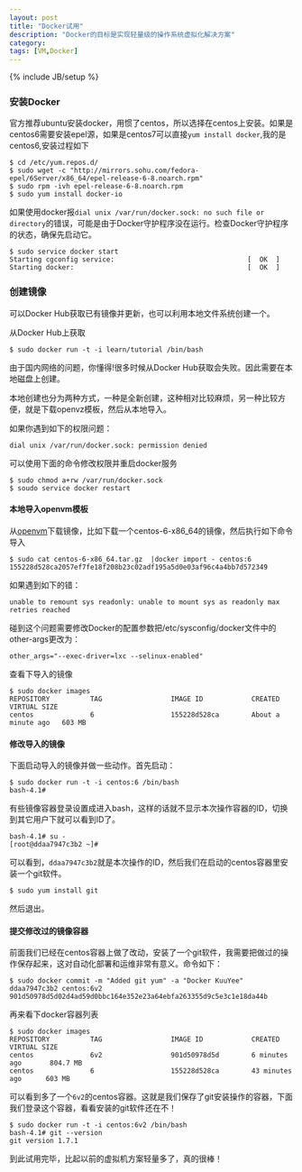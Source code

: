 ```yaml
---
layout: post
title: "Docker试用"
description: "Docker的目标是实现轻量级的操作系统虚拟化解决方案"
category: 
tags: [VM,Docker]
---
```

{% include JB/setup %}

### 安装Docker
官方推荐ubuntu安装docker，用惯了centos，所以选择在centos上安装。如果是centos6需要安装epel源，如果是centos7可以直接`yum install docker`,我的是centos6,安装过程如下


    $ cd /etc/yum.repos.d/
    $ sudo wget -c "http://mirrors.sohu.com/fedora-epel/6Server/x86_64/epel-release-6-8.noarch.rpm"
    $ sudo rpm -ivh epel-release-6-8.noarch.rpm 
    $ sudo yum install docker-io

如果使用docker报`dial unix /var/run/docker.sock: no such file or directory`的错误，可能是由于Docker守护程序没在运行。检查Docker守护程序的状态，确保先启动它。


    $ sudo service docker start
    Starting cgconfig service:                                 [  OK  ]
    Starting docker:                                           [  OK  ]

### 创建镜像
可以Docker Hub获取已有镜像并更新，也可以利用本地文件系统创建一个。

从Docker Hub上获取


    $ sudo docker run -t -i learn/tutorial /bin/bash

由于国内网络的问题，你懂得!很多时候从Docker Hub获取会失败。因此需要在本地磁盘上创建。

本地创建也分为两种方式，一种是全新创建，这种相对比较麻烦，另一种比较方便，就是下载openvz模板，然后从本地导入。


如果你遇到如下的权限问题：


    dial unix /var/run/docker.sock: permission denied

可以使用下面的命令修改权限并重启docker服务


    $ sudo chmod a+rw /var/run/docker.sock
    $ soudo service docker restart

#### 本地导入openvm模板

从[openvm](https://openvz.org/Download/template/precreated)下载镜像，比如下载一个centos-6-x86_64的镜像，然后执行如下命令导入


    $ sudo cat centos-6-x86_64.tar.gz  |docker import - centos:6
    155228d528ca2057ef7fe18f208b23c02adf195a5d0e03af96c4a4bb7d572349

如果遇到如下的错：


    unable to remount sys readonly: unable to mount sys as readonly max retries reached

碰到这个问题需要修改Docker的配置参数把/etc/sysconfig/docker文件中的other-args更改为：


    other_args="--exec-driver=lxc --selinux-enabled"



查看下导入的镜像


    $ sudo docker images
    REPOSITORY          TAG                 IMAGE ID            CREATED              VIRTUAL SIZE
    centos              6                   155228d528ca        About a minute ago   603 MB


#### 修改导入的镜像
下面启动导入的镜像并做一些动作。首先启动：


    $ sudo docker run -t -i centos:6 /bin/bash
    bash-4.1# 

有些镜像容器登录设置成进入bash，这样的话就不显示本次操作容器的ID，切换到其它用户下就可以看到ID了。


    bash-4.1# su -
    [root@ddaa7947c3b2 ~]# 

可以看到，`ddaa7947c3b2`就是本次操作的ID，然后我们在启动的centos容器里安装一个git软件。


    $ sudo yum install git

然后退出。

#### 提交修改过的镜像容器
前面我们已经在centos容器上做了改动，安装了一个git软件，我需要把做过的操作保存起来，这对自动化部署和运维非常有意义。命令如下：


    $ sudo docker commit -m "Added git yum" -a "Docker KuuYee" ddaa7947c3b2 centos:6v2
    901d50978d5d02d4ad59d0bbc164e352e23a64ebfa263355d9c5e3c1e18da44b

再来看下docker容器列表


    $ sudo docker images
    REPOSITORY          TAG                 IMAGE ID            CREATED             VIRTUAL SIZE
    centos              6v2                 901d50978d5d        6 minutes ago       804.7 MB
    centos              6                   155228d528ca        43 minutes ago      603 MB

可以看到多了一个`6v2`的centos容器。这就是我们保存了git安装操作的容器，下面我们登录这个容器，看看安装的git软件还在不！


    $ sudo docker run -t -i centos:6v2 /bin/bash
    bash-4.1# git --version
    git version 1.7.1

到此试用完毕，比起以前的虚拟机方案轻量多了，真的很棒！
